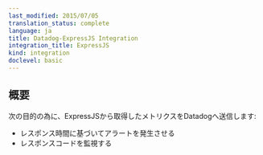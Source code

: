 ```yaml
---
last_modified: 2015/07/05
translation_status: complete
language: ja
title: Datadog-ExpressJS Integration
integration_title: ExpressJS
kind: integration
doclevel: basic
---
```


<!-- Add the connect-datadog middleware to your application to:

* Alert on your response times
* Monitor your response code -->

## 概要


次の目的の為に、ExpressJSから取得したメトリクスをDatadogへ送信します:

* レスポンス時間に基づいてアラートを発生させる
* レスポンスコードを監視する
